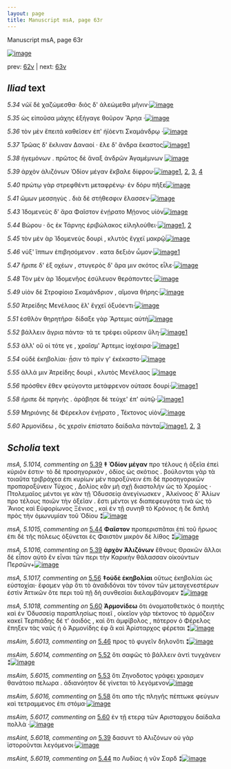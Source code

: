 ```yaml
---
layout: page
title: Manuscript msA, page 63r
---
```


Manuscript msA, page 63r

[![image](http://www.homermultitext.org/iipsrv?OBJ=IIP,1.0&FIF=/project/homer/pyramidal/deepzoom/hmt/vaimg/2017a/VA063RN_0064.tif&WID=100&CVT=JPEG)](http://www.homermultitext.org/ict2/?urn=urn:cite2:hmt:vaimg.2017a:VA063RN_0064)

prev:  [62v](../62v/) | next:  [63v](../63v/)

## *Iliad* text

*5.34* <a id="5.34"/> νῶϊ δὲ χαζώμεσθα· διὸς δ' ἀλεώμεθα μῆνιν·[![image](http://www.homermultitext.org/iipsrv?OBJ=IIP,1.0&FIF=/project/homer/pyramidal/deepzoom/hmt/vaimg/2017a/VA063RN_0064.tif&RGN=0.174,0.2126,0.447,0.0316&WID=1000&CVT=JPEG)](http://www.homermultitext.org/ict2/?urn=urn:cite2:hmt:vaimg.2017a:VA063RN_0064@0.174,0.2126,0.447,0.0316)

*5.35* <a id="5.35"/> ὡς εἰποῦσα μάχης ἐξήγαγε θοῦρον Ἄρηα ·[![image](http://www.homermultitext.org/iipsrv?OBJ=IIP,1.0&FIF=/project/homer/pyramidal/deepzoom/hmt/vaimg/2017a/VA063RN_0064.tif&RGN=0.178,0.2276,0.402,0.0331&WID=1000&CVT=JPEG)](http://www.homermultitext.org/ict2/?urn=urn:cite2:hmt:vaimg.2017a:VA063RN_0064@0.178,0.2276,0.402,0.0331)

*5.36* <a id="5.36"/> τὸν μὲν ἔπειτά καθεῖσεν ἐπ' ἠϊόεντι Σκαμάνδρῳ ·[![image](http://www.homermultitext.org/iipsrv?OBJ=IIP,1.0&FIF=/project/homer/pyramidal/deepzoom/hmt/vaimg/2017a/VA063RN_0064.tif&RGN=0.177,0.2487,0.462,0.0285&WID=1000&CVT=JPEG)](http://www.homermultitext.org/ict2/?urn=urn:cite2:hmt:vaimg.2017a:VA063RN_0064@0.177,0.2487,0.462,0.0285)

*5.37* <a id="5.37"/> Τρῶας δ' ἔκλιναν Δαναοί · ἕλε δ' ἄνδρα ἕκαστος[![image](http://www.homermultitext.org/iipsrv?OBJ=IIP,1.0&FIF=/project/homer/pyramidal/deepzoom/hmt/vaimg/2017a/VA063RN_0064.tif&RGN=0.162,0.266,0.46,0.0331&WID=1000&CVT=JPEG)](http://www.homermultitext.org/ict2/?urn=urn:cite2:hmt:vaimg.2017a:VA063RN_0064@0.162,0.266,0.46,0.0331)[1](#msAim_5.6011)

*5.38* <a id="5.38"/> ἡγεμόνων . πρῶτος δὲ ἄναξ ἀνδρῶν Ἀγαμέμνων 				[![image](http://www.homermultitext.org/iipsrv?OBJ=IIP,1.0&FIF=/project/homer/pyramidal/deepzoom/hmt/vaimg/2017a/VA063RN_0064.tif&RGN=0.178,0.284,0.445,0.0376&WID=1000&CVT=JPEG)](http://www.homermultitext.org/ict2/?urn=urn:cite2:hmt:vaimg.2017a:VA063RN_0064@0.178,0.284,0.445,0.0376)

*5.39* <a id="5.39"/> ἀρχὸν ἁλιζόνων Ὀδίον 					μέγαν ἔκβαλε δίφρου·[![image](http://www.homermultitext.org/iipsrv?OBJ=IIP,1.0&FIF=/project/homer/pyramidal/deepzoom/hmt/vaimg/2017a/VA063RN_0064.tif&RGN=0.179,0.3043,0.417,0.0331&WID=1000&CVT=JPEG)](http://www.homermultitext.org/ict2/?urn=urn:cite2:hmt:vaimg.2017a:VA063RN_0064@0.179,0.3043,0.417,0.0331)[1](#msAint_5.6018), [2](#msAim_5.6012), [3](#msA_5.1014), [4](#msA_5.1016)

*5.40* <a id="5.40"/> πρώτῳ γὰρ στρεφθέντι μεταφρένῳ· ἐν δόρυ πῆξε[![image](http://www.homermultitext.org/iipsrv?OBJ=IIP,1.0&FIF=/project/homer/pyramidal/deepzoom/hmt/vaimg/2017a/VA063RN_0064.tif&RGN=0.174,0.3261,0.448,0.0331&WID=1000&CVT=JPEG)](http://www.homermultitext.org/ict2/?urn=urn:cite2:hmt:vaimg.2017a:VA063RN_0064@0.174,0.3261,0.448,0.0331)

*5.41* <a id="5.41"/> ὤμων μεσσηγὺς . διὰ δὲ στήθεσφιν ἔλασσεν·[![image](http://www.homermultitext.org/iipsrv?OBJ=IIP,1.0&FIF=/project/homer/pyramidal/deepzoom/hmt/vaimg/2017a/VA063RN_0064.tif&RGN=0.174,0.3434,0.422,0.0323&WID=1000&CVT=JPEG)](http://www.homermultitext.org/ict2/?urn=urn:cite2:hmt:vaimg.2017a:VA063RN_0064@0.174,0.3434,0.422,0.0323)

*5.43* <a id="5.43"/> Ἰδομενεὺς δ' ἄρα 						 Φαῖστον ἐνῄρατο Μῄονος υἱὸν[![image](http://www.homermultitext.org/iipsrv?OBJ=IIP,1.0&FIF=/project/homer/pyramidal/deepzoom/hmt/vaimg/2017a/VA063RN_0064.tif&RGN=0.172,0.3621,0.448,0.0346&WID=1000&CVT=JPEG)](http://www.homermultitext.org/ict2/?urn=urn:cite2:hmt:vaimg.2017a:VA063RN_0064@0.172,0.3621,0.448,0.0346)

*5.44* <a id="5.44"/> Βώρου · ὃς ἐκ Τάρνης ἐριβώλακος εἰληλούθει·[![image](http://www.homermultitext.org/iipsrv?OBJ=IIP,1.0&FIF=/project/homer/pyramidal/deepzoom/hmt/vaimg/2017a/VA063RN_0064.tif&RGN=0.175,0.3802,0.43,0.0346&WID=1000&CVT=JPEG)](http://www.homermultitext.org/ict2/?urn=urn:cite2:hmt:vaimg.2017a:VA063RN_0064@0.175,0.3802,0.43,0.0346)[1](#msAint_5.6019), [2](#msA_5.1015)

*5.45* <a id="5.45"/> τὸν μὲν ὰρ Ἰδομενεὺς 					δουρὶ , κλυτὸς ἔγχεϊ μακρῷ[![image](http://www.homermultitext.org/iipsrv?OBJ=IIP,1.0&FIF=/project/homer/pyramidal/deepzoom/hmt/vaimg/2017a/VA063RN_0064.tif&RGN=0.167,0.3989,0.464,0.0301&WID=1000&CVT=JPEG)](http://www.homermultitext.org/ict2/?urn=urn:cite2:hmt:vaimg.2017a:VA063RN_0064@0.167,0.3989,0.464,0.0301)

*5.46* <a id="5.46"/> νύξ' ἵππων ἐπιβησόμενον . κατα δεξιὸν ὦμον·[![image](http://www.homermultitext.org/iipsrv?OBJ=IIP,1.0&FIF=/project/homer/pyramidal/deepzoom/hmt/vaimg/2017a/VA063RN_0064.tif&RGN=0.174,0.4177,0.443,0.0308&WID=1000&CVT=JPEG)](http://www.homermultitext.org/ict2/?urn=urn:cite2:hmt:vaimg.2017a:VA063RN_0064@0.174,0.4177,0.443,0.0308)[1](#msAim_5.6013)

*5.47* <a id="5.47"/> ἤριπε δ' ἐξ οχέων , στυγερὸς δ' ἄρα μιν σκότος εἷλε·[![image](http://www.homermultitext.org/iipsrv?OBJ=IIP,1.0&FIF=/project/homer/pyramidal/deepzoom/hmt/vaimg/2017a/VA063RN_0064.tif&RGN=0.174,0.4335,0.454,0.0338&WID=1000&CVT=JPEG)](http://www.homermultitext.org/ict2/?urn=urn:cite2:hmt:vaimg.2017a:VA063RN_0064@0.174,0.4335,0.454,0.0338)

*5.48* <a id="5.48"/> Τὸν μὲν ὰρ Ἰδομενῆος 					ἐσύλευον θεράποντες·[![image](http://www.homermultitext.org/iipsrv?OBJ=IIP,1.0&FIF=/project/homer/pyramidal/deepzoom/hmt/vaimg/2017a/VA063RN_0064.tif&RGN=0.168,0.4576,0.426,0.0278&WID=1000&CVT=JPEG)](http://www.homermultitext.org/ict2/?urn=urn:cite2:hmt:vaimg.2017a:VA063RN_0064@0.168,0.4576,0.426,0.0278)

*5.49* <a id="5.49"/> υἱὸν δὲ Στροφίοιο 					 Σκαμάνδριον , αἵμονα θήρης·[![image](http://www.homermultitext.org/iipsrv?OBJ=IIP,1.0&FIF=/project/homer/pyramidal/deepzoom/hmt/vaimg/2017a/VA063RN_0064.tif&RGN=0.171,0.4741,0.443,0.0293&WID=1000&CVT=JPEG)](http://www.homermultitext.org/ict2/?urn=urn:cite2:hmt:vaimg.2017a:VA063RN_0064@0.171,0.4741,0.443,0.0293)

*5.50* <a id="5.50"/> Ἀτρείδης Μενέλαος ἕλ' 					ἔγχεϊ ὀξυόεντι·[![image](http://www.homermultitext.org/iipsrv?OBJ=IIP,1.0&FIF=/project/homer/pyramidal/deepzoom/hmt/vaimg/2017a/VA063RN_0064.tif&RGN=0.175,0.4921,0.388,0.0323&WID=1000&CVT=JPEG)](http://www.homermultitext.org/ict2/?urn=urn:cite2:hmt:vaimg.2017a:VA063RN_0064@0.175,0.4921,0.388,0.0323)

*5.51* <a id="5.51"/> ἐσθλὸν θηρητῆρα· δίδαξε γὰρ Ἄρτεμις αὐτὴ[![image](http://www.homermultitext.org/iipsrv?OBJ=IIP,1.0&FIF=/project/homer/pyramidal/deepzoom/hmt/vaimg/2017a/VA063RN_0064.tif&RGN=0.173,0.5064,0.435,0.0361&WID=1000&CVT=JPEG)](http://www.homermultitext.org/ict2/?urn=urn:cite2:hmt:vaimg.2017a:VA063RN_0064@0.173,0.5064,0.435,0.0361)

*5.52* <a id="5.52"/> βάλλειν ἄγρια πάντα· τά τε τρέφει οὔρεσιν ὕλη·[![image](http://www.homermultitext.org/iipsrv?OBJ=IIP,1.0&FIF=/project/homer/pyramidal/deepzoom/hmt/vaimg/2017a/VA063RN_0064.tif&RGN=0.156,0.5297,0.455,0.0316&WID=1000&CVT=JPEG)](http://www.homermultitext.org/ict2/?urn=urn:cite2:hmt:vaimg.2017a:VA063RN_0064@0.156,0.5297,0.455,0.0316)[1](#msAim_5.6014)

*5.53* <a id="5.53"/> ἀλλ' οὔ οἱ τότε γε , χραῖσμ' Άρτεμις ἰοχέαιρα·[![image](http://www.homermultitext.org/iipsrv?OBJ=IIP,1.0&FIF=/project/homer/pyramidal/deepzoom/hmt/vaimg/2017a/VA063RN_0064.tif&RGN=0.171,0.5507,0.418,0.0301&WID=1000&CVT=JPEG)](http://www.homermultitext.org/ict2/?urn=urn:cite2:hmt:vaimg.2017a:VA063RN_0064@0.171,0.5507,0.418,0.0301)[1](#msAim_5.6015)

*5.54* <a id="5.54"/> οὐδὲ ἑκηβολίαι· ᾗσιν τὸ πρίν γ' ἐκέκαστο·[![image](http://www.homermultitext.org/iipsrv?OBJ=IIP,1.0&FIF=/project/homer/pyramidal/deepzoom/hmt/vaimg/2017a/VA063RN_0064.tif&RGN=0.171,0.5733,0.418,0.0301&WID=1000&CVT=JPEG)](http://www.homermultitext.org/ict2/?urn=urn:cite2:hmt:vaimg.2017a:VA063RN_0064@0.171,0.5733,0.418,0.0301)

*5.55* <a id="5.55"/> ἀλλά μιν Ἀτρείδης 					δουρὶ , κλυτὸς Μενέλαος 				[![image](http://www.homermultitext.org/iipsrv?OBJ=IIP,1.0&FIF=/project/homer/pyramidal/deepzoom/hmt/vaimg/2017a/VA063RN_0064.tif&RGN=0.169,0.5928,0.418,0.0301&WID=1000&CVT=JPEG)](http://www.homermultitext.org/ict2/?urn=urn:cite2:hmt:vaimg.2017a:VA063RN_0064@0.169,0.5928,0.418,0.0301)

*5.56* <a id="5.56"/> πρόσθεν ἕθεν φεύγοντα μετάφρενον ούτασε δουρί·[![image](http://www.homermultitext.org/iipsrv?OBJ=IIP,1.0&FIF=/project/homer/pyramidal/deepzoom/hmt/vaimg/2017a/VA063RN_0064.tif&RGN=0.168,0.6146,0.464,0.0301&WID=1000&CVT=JPEG)](http://www.homermultitext.org/ict2/?urn=urn:cite2:hmt:vaimg.2017a:VA063RN_0064@0.168,0.6146,0.464,0.0301)[1](#msA_5.1017)

*5.58* <a id="5.58"/> ήριπε δὲ πρηνὴς . ἀράβησε δὲ τεύχε' ἐπ' αὐτῷ·[![image](http://www.homermultitext.org/iipsrv?OBJ=IIP,1.0&FIF=/project/homer/pyramidal/deepzoom/hmt/vaimg/2017a/VA063RN_0064.tif&RGN=0.171,0.6326,0.451,0.0293&WID=1000&CVT=JPEG)](http://www.homermultitext.org/ict2/?urn=urn:cite2:hmt:vaimg.2017a:VA063RN_0064@0.171,0.6326,0.451,0.0293)[1](#msAim_5.6016)

*5.59* <a id="5.59"/> Μηριόνης δὲ Φέρεκλον ἐνῄρατο , Τέκτονος υἱὸν[![image](http://www.homermultitext.org/iipsrv?OBJ=IIP,1.0&FIF=/project/homer/pyramidal/deepzoom/hmt/vaimg/2017a/VA063RN_0064.tif&RGN=0.175,0.6514,0.451,0.0293&WID=1000&CVT=JPEG)](http://www.homermultitext.org/ict2/?urn=urn:cite2:hmt:vaimg.2017a:VA063RN_0064@0.175,0.6514,0.451,0.0293)

*5.60* <a id="5.60"/> Ἁρμονίδεω , ὃς χερσὶν 					ἐπίστατο δαίδαλα πάντα[![image](http://www.homermultitext.org/iipsrv?OBJ=IIP,1.0&FIF=/project/homer/pyramidal/deepzoom/hmt/vaimg/2017a/VA063RN_0064.tif&RGN=0.172,0.6724,0.457,0.027&WID=1000&CVT=JPEG)](http://www.homermultitext.org/ict2/?urn=urn:cite2:hmt:vaimg.2017a:VA063RN_0064@0.172,0.6724,0.457,0.027)[1](#msAil_5.6020), [2](#msA_5.1018), [3](#msAim_5.6017)

## *Scholia* text

*msA, 5.1014, commenting on* [5.39](#5.39)  <a id="msA_5.1014"/> **‡ Ὀδίον μέγαν** προ τέλους ἡ ὀξεῖα ἐπεὶ κύριόν ἐστιν· τὸ δὲ προσηγορικὸν , ὀδίος ὡς σκότιος . βούλονται γὰρ τὰ τοιαῦτα τριβράχεα ἐπι κυρίων μὲν παροξύνειν ἐπι δὲ προσηγορικῶν προπαροξύνειν Τύχιος , Δολίος κἂν μὴ σχῇ διαστολὴν ὡς τὸ Χρομίος · Πτολεμαῖος μέντοι γε κὰν τῇ Ὀδυσσείᾳ ἀνεγίνωσκεν , Ἀλκίνοος δ' Ἁλίων προ τέλους ποιῶν τὴν ὀξεῖαν . ἔστι μέντοι γε διαπεφευγότα τινὰ ὡς τὸ Ἄνιος καὶ Εὐφορίωνος Ξένιος , καὶ ἐν τῇ συνηθ τὸ Κρόνιος ἡ δε διπλὴ πρὸς τὴν ὁμωνυμίαν τοῦ Ὀδίου ⁑[![image](http://www.homermultitext.org/iipsrv?OBJ=IIP,1.0&FIF=/project/homer/pyramidal/deepzoom/hmt/vaimg/2017a/VA063RN_0064.tif&RGN=0.18275608,0.10318119,0.64038320,0.07413555&WID=1000&CVT=JPEG)](http://www.homermultitext.org/ict2/?urn=urn:cite2:hmt:vaimg.2017a:VA063RN_0064@0.18275608,0.10318119,0.64038320,0.07413555)

*msA, 5.1015, commenting on* [5.44](#5.44)  <a id="msA_5.1015"/> **Φαῖστον** προπερισπᾶται ἐπὶ τοῦ ἥρωος ἐπι δὲ τῆς πόλεως ὀξύνεται ἐς Φαιστὸν μικρὸν δὲ λίθος ⁑[![image](http://www.homermultitext.org/iipsrv?OBJ=IIP,1.0&FIF=/project/homer/pyramidal/deepzoom/hmt/vaimg/2017a/VA063RN_0064.tif&RGN=0.18754606,0.16154910,0.63596168,0.03291840&WID=1000&CVT=JPEG)](http://www.homermultitext.org/ict2/?urn=urn:cite2:hmt:vaimg.2017a:VA063RN_0064@0.18754606,0.16154910,0.63596168,0.03291840)

*msA, 5.1016, commenting on* [5.39](#5.39)  <a id="msA_5.1016"/> **ἀρχὸν Ἁλιζόνων** ἔθνους Θρακῶν ἄλλοι δὲ εἶπον αὐτὸ ἓν εἶναι τῶν περι τὴν Καρικὴν θάλασσαν οἰκούντων Περσῶν+[![image](http://www.homermultitext.org/iipsrv?OBJ=IIP,1.0&FIF=/project/homer/pyramidal/deepzoom/hmt/vaimg/2017a/VA063RN_0064.tif&RGN=0.67207074,0.30926694,0.13411938,0.06445367&WID=1000&CVT=JPEG)](http://www.homermultitext.org/ict2/?urn=urn:cite2:hmt:vaimg.2017a:VA063RN_0064@0.67207074,0.30926694,0.13411938,0.06445367)

*msA, 5.1017, commenting on* [5.56](#5.56)  <a id="msA_5.1017"/> **‡οὐδὲ ἑκηβολίαι** οὕτως ἑκηβολίαι ὡς εὐστοχίαι· ἔφαμεν γὰρ ὅτι τὸ ἀναδιδόναι τὸν τόνον τῶν μεταγενεστέρων ἐστὶν Ἀττικῶν ὅτε περι τοῦ πῇ δὴ συνθεσίαι διελαμβάνομεν ⁑[![image](http://www.homermultitext.org/iipsrv?OBJ=IIP,1.0&FIF=/project/homer/pyramidal/deepzoom/hmt/vaimg/2017a/VA063RN_0064.tif&RGN=0.16212233,0.71673582,0.64848931,0.03540802&WID=1000&CVT=JPEG)](http://www.homermultitext.org/ict2/?urn=urn:cite2:hmt:vaimg.2017a:VA063RN_0064@0.16212233,0.71673582,0.64848931,0.03540802)

*msA, 5.1018, commenting on* [5.60](#5.60)  <a id="msA_5.1018"/> **Ἁρμονίδεω** ὅτι ὀνοματοθετικὸς ὁ ποιητὴς καὶ ἐν Ὀδυσσείᾳ παραπλησίως ποιεῖ , οἰκεῖον γὰρ τέκτονος τὸ ἁρμόζειν κακεῖ Τερπιάδης δέ τ' ἀοιδός , καὶ ὅτι ἀμφίβολος , πότερον ὁ Φέρελος ἔπηξεν τὰς ναῦς ἠ ὁ Ἁρμονίδης ἐφ ἃ καὶ Ἀρίσταρχος φέρεται ⁑[![image](http://www.homermultitext.org/iipsrv?OBJ=IIP,1.0&FIF=/project/homer/pyramidal/deepzoom/hmt/vaimg/2017a/VA063RN_0064.tif&RGN=0.16654385,0.73499308,0.63448784,0.05089903&WID=1000&CVT=JPEG)](http://www.homermultitext.org/ict2/?urn=urn:cite2:hmt:vaimg.2017a:VA063RN_0064@0.16654385,0.73499308,0.63448784,0.05089903)

*msAim, 5.6013, commenting on* [5.46](#5.46)  <a id="msAim_5.6013"/> προς τὸ φυγεῖν δηλονὅτι ⁑[![image](http://www.homermultitext.org/iipsrv?OBJ=IIP,1.0&FIF=/project/homer/pyramidal/deepzoom/hmt/vaimg/2017a/VA063RN_0064.tif&RGN=0.61201179,0.41825726,0.06263817,0.02683264&WID=1000&CVT=JPEG)](http://www.homermultitext.org/ict2/?urn=urn:cite2:hmt:vaimg.2017a:VA063RN_0064@0.61201179,0.41825726,0.06263817,0.02683264)

*msAim, 5.6014, commenting on* [5.52](#5.52)  <a id="msAim_5.6014"/> ὅτι σαφῶς τὸ βάλλειν ἀντὶ τυγχάνειν ⁑[![image](http://www.homermultitext.org/iipsrv?OBJ=IIP,1.0&FIF=/project/homer/pyramidal/deepzoom/hmt/vaimg/2017a/VA063RN_0064.tif&RGN=0.60464259,0.53748271,0.07774503,0.02627939&WID=1000&CVT=JPEG)](http://www.homermultitext.org/ict2/?urn=urn:cite2:hmt:vaimg.2017a:VA063RN_0064@0.60464259,0.53748271,0.07774503,0.02627939)

*msAim, 5.6015, commenting on* [5.53](#5.53)  <a id="msAim_5.6015"/> ὅτι Ζηνοδοτος γράφει χραισμεν θανάτοιο πελωρα . ἀδιανόητον δὲ γίνεται τὸ λεγόμενον[![image](http://www.homermultitext.org/iipsrv?OBJ=IIP,1.0&FIF=/project/homer/pyramidal/deepzoom/hmt/vaimg/2017a/VA063RN_0064.tif&RGN=0.59874724,0.55988935,0.08548268,0.04315353&WID=1000&CVT=JPEG)](http://www.homermultitext.org/ict2/?urn=urn:cite2:hmt:vaimg.2017a:VA063RN_0064@0.59874724,0.55988935,0.08548268,0.04315353)

*msAim, 5.6016, commenting on* [5.58](#5.58)  <a id="msAim_5.6016"/> ὅτι απο τῆς πληγῆς πέπτωκε φεύγων καὶ τετραμμενος ἐπι στόμα·[![image](http://www.homermultitext.org/iipsrv?OBJ=IIP,1.0&FIF=/project/homer/pyramidal/deepzoom/hmt/vaimg/2017a/VA063RN_0064.tif&RGN=0.62527634,0.62932227,0.06411201,0.03900415&WID=1000&CVT=JPEG)](http://www.homermultitext.org/ict2/?urn=urn:cite2:hmt:vaimg.2017a:VA063RN_0064@0.62527634,0.62932227,0.06411201,0.03900415)

*msAim, 5.6017, commenting on* [5.60](#5.60)  <a id="msAim_5.6017"/> ἐν τῇ ετερᾳ τῶν Αρισταρχου δαίδαλα πολλὰ ·[![image](http://www.homermultitext.org/iipsrv?OBJ=IIP,1.0&FIF=/project/homer/pyramidal/deepzoom/hmt/vaimg/2017a/VA063RN_0064.tif&RGN=0.62896094,0.67219917,0.05158438,0.02904564&WID=1000&CVT=JPEG)](http://www.homermultitext.org/ict2/?urn=urn:cite2:hmt:vaimg.2017a:VA063RN_0064@0.62896094,0.67219917,0.05158438,0.02904564)

*msAint, 5.6018, commenting on* [5.39](#5.39)  <a id="msAint_5.6018"/> δασυντ τὸ Αλιζόνων οὐ γὰρ ϊστοροῦνται λεγόμενοι·[![image](http://www.homermultitext.org/iipsrv?OBJ=IIP,1.0&FIF=/project/homer/pyramidal/deepzoom/hmt/vaimg/2017a/VA063RN_0064.tif&RGN=0.11569639,0.30982019,0.06116433,0.03651452&WID=1000&CVT=JPEG)](http://www.homermultitext.org/ict2/?urn=urn:cite2:hmt:vaimg.2017a:VA063RN_0064@0.11569639,0.30982019,0.06116433,0.03651452)

*msAint, 5.6019, commenting on* [5.44](#5.44)  <a id="msAint_5.6019"/> πο Λυδίας ἡ νῦν Σαρδ ⁑[![image](http://www.homermultitext.org/iipsrv?OBJ=IIP,1.0&FIF=/project/homer/pyramidal/deepzoom/hmt/vaimg/2017a/VA063RN_0064.tif&RGN=0.12011791,0.38008299,0.04753132,0.02351314&WID=1000&CVT=JPEG)](http://www.homermultitext.org/ict2/?urn=urn:cite2:hmt:vaimg.2017a:VA063RN_0064@0.12011791,0.38008299,0.04753132,0.02351314)